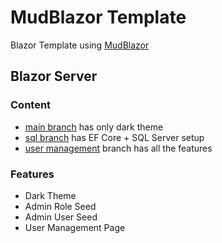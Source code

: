 # MudBlazor Template
Blazor Template using [MudBlazor](https://github.com/MudBlazor/MudBlazor/)

## Blazor Server

### Content
- [main branch](https://github.com/TheDayIsMyEnemy/MudBlazorTemplate/tree/main) has only dark theme
- [sql branch](https://github.com/TheDayIsMyEnemy/MudBlazorTemplate/tree/sql) has EF Core + SQL Server setup
- [user management](https://github.com/TheDayIsMyEnemy/MudBlazorTemplate/tree/user-management) branch has all the features

### Features
- Dark Theme
- Admin Role Seed
- Admin User Seed
- User Management Page
